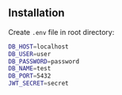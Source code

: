 ## Installation

Create ``.env`` file in root directory:

```sh
DB_HOST=localhost
DB_USER=user
DB_PASSWORD=password
DB_NAME=test
DB_PORT=5432
JWT_SECRET=secret
```